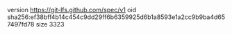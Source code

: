 version https://git-lfs.github.com/spec/v1
oid sha256:ef38bff4b14c454c9dd29ff6b6359925d6b1a8593e1a2cc9b9ba4d657497fd78
size 3323
